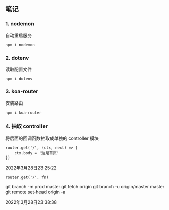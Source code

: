 ## 笔记

### 1. nodemon

自动重启服务
```
npm i nodemon
```

### 2. dotenv

读取配置文件
```
npm i dotenv
```

### 3. koa-router

安装路由
```
npm i koa-router
```

### 4. 抽取 controller

将后面的回调函数抽取成单独的 controller 模块
```
router.get('/', (ctx, next) => {
    ctx.body = '这是首页'
})
```

2022年3月28日23:25:22

```
router.get('/', fn)
```


git branch -m prod master
git fetch origin
git branch -u origin/master master
git remote set-head origin -a

2022年3月28日23:38:38
